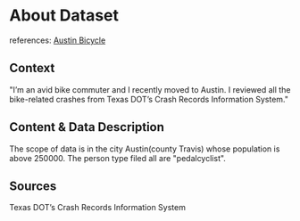 # About Dataset
references: [Austin Bicycle](https://data.world/acertz/austin-bicycle-crashes-from-2010-2017/workspace/project-summary?agentid=acertz&datasetid=austin-bicycle-crashes-from-2010-2017)
## Context
"I’m an avid bike commuter and I recently moved to Austin. I reviewed all the bike-related crashes from Texas DOT’s Crash Records Information System."

## Content & Data Description
The scope of data is in the city Austin(county Travis) whose population is above 250000. The person type filed all are "pedalcyclist". 

## Sources
Texas DOT’s Crash Records Information System

